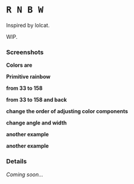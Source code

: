 # `R N B W`
  
Inspired by lolcat.  
  
WIP.  
   
### Screenshots  
  
**Colors are**
[](https://user-images.githubusercontent.com/22116479/31865653-f8eb84ee-b77a-11e7-8eba-d525361bd31c.png)
  
**Primitive rainbow**
[](https://user-images.githubusercontent.com/22116479/31865494-6ef01d56-b778-11e7-9f06-dba989feb32c.png)  
  
**from 33 to 158**
[](https://user-images.githubusercontent.com/22116479/31865493-6ed4e23e-b778-11e7-9f9b-5b375b053118.png)  
  
**from 33 to 158 and back**
[](https://user-images.githubusercontent.com/22116479/31865433-9b0ca3a6-b777-11e7-806c-84ab0dc96a64.png)  
  
**change the order of adjusting color components**
[](https://user-images.githubusercontent.com/22116479/31865432-9af25f64-b777-11e7-9115-e1d55c0b5c62.png)  
  
**change angle and width**
[](https://user-images.githubusercontent.com/22116479/31865417-84e97f7c-b777-11e7-800e-eb0ec41f9507.png)  
  
**another example**
[](https://user-images.githubusercontent.com/22116479/31865416-84ceffa8-b777-11e7-9187-55f88c507500.png)  
  
**another example**
[](https://user-images.githubusercontent.com/22116479/31865708-c9d80e06-b77b-11e7-86c5-a4d29a984ce7.png)  
  
### Details
   
*Coming soon...*  
  
